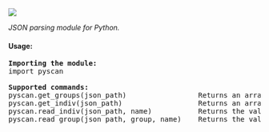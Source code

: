 <img src="https://raw.githubusercontent.com/hershyz/pyscan/main/pyscan.png"/>
<p><i>JSON parsing module for Python.</i></p>

<h4>Usage:</h4>
<pre>
<b>Importing the module:</b>
import pyscan
<br/><b>Supported commands:</b>
pyscan.get_groups(json_path)                 Returns an array of all groups in a JSON file.
pyscan.get_indiv(json_path)                  Returns an array of all non-grouped properties in a JSON file.
pyscan.read_indiv(json_path, name)           Returns the value of a non-grouped property in a JSON file.
pyscan.read_group(json_path, group, name)    Returns the value of a grouped property in a JSON file.
</pre>
